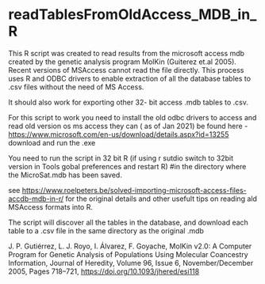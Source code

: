 # readTablesFromOldAccess_MDB_in_R

This R script was created to read results from the microsoft access mdb created by the genetic analysis program MolKin (Guiterez et.al 2005). Recent versions of MSAccess cannot read the file directly.  This process uses R and ODBC drivers to enable extraction of all the database tables to .csv files without the need of MS Access.

It should also work for exporting other 32- bit access .mdb tables to .csv.

For this script to work you need to install the old odbc drivers to access and read old version os ms access they can ( as of Jan 2021) be found here - https://www.microsoft.com/en-us/download/details.aspx?id=13255 download and run the .exe

You need to run the script in 32 bit R (if using r sutdio switch to 32bit version in Tools gobal preferences and restart R)
#in the directory where the MicroSat.mdb has been saved.

see https://www.roelpeters.be/solved-importing-microsoft-access-files-accdb-mdb-in-r/ for the original details and other usefult tips on reading ald MSAccess formats into R.

The script will discover all the tables in the database, and download each table to a .csv file in the same directory as the original .mdb


J. P. Gutiérrez, L. J. Royo, I. Álvarez, F. Goyache, MolKin v2.0: A Computer Program for Genetic Analysis of Populations Using Molecular Coancestry Information, Journal of Heredity, Volume 96, Issue 6, November/December 2005, Pages 718–721, https://doi.org/10.1093/jhered/esi118
